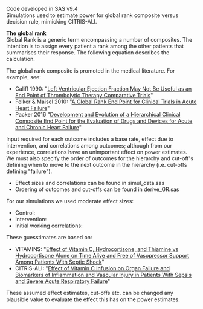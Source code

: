 Code developed in SAS v9.4 <br>
Simulations used to estimate power for global rank composite versus decision rule, mimicking CITRIS-ALI.

**The global rank** <br>
Global Rank is a generic term encompassing a number of composites. The intention is to assign every patient a rank among the other patients that summarises their response.
The following equation describes the calculation.



The global rank composite is promoted in the medical literature. For example, see:<br>
- Califf 1990:  "[Left Ventricular Ejection Fraction May Not Be Useful as an End Point of Thrombolytic Therapy Comparative Trials](https://pubmed.ncbi.nlm.nih.gov/2225381/)" <br>
- Felker & Maisel 2010: "[A Global Rank End Point for Clinical Trials in Acute Heart Failure](https://www.ahajournals.org/doi/full/10.1161/circheartfailure.109.926030)" <br>
- Packer 2016 "[Development and Evolution of a Hierarchical Clinical Composite End Point for the Evaluation of Drugs and Devices for Acute and Chronic Heart Failure](https://www.ahajournals.org/doi/10.1161/circulationaha.116.023538)"

Input required for each outcome includes a base rate, effect due to intervention, and correlations among outcomes;
although from our experience, correlations have an unimportant effect on power estimates.
We must also specify the order of outcomes for the hierarchy and cut-off's defining when to move to the 
next outcome in the hierarchy (i.e. cut-offs defining "failure").

- Effect sizes and correlations can be found in simul_data.sas
- Ordering of outcomes and cut-offs can be found in derive_GR.sas

For our simulations we used moderate effect sizes:
- Control: 
- Intervention:
- Initial working correlations: 

These guesstimates are based on:
- VITAMINS: "[Effect of Vitamin C, Hydrocortisone, and Thiamine vs Hydrocortisone Alone on Time Alive and Free of Vasopressor Support Among Patients With Septic Shock](https://jamanetwork.com/journals/jama/fullarticle/2759414)" <br>
- CITRIS-ALI: "[Effect of Vitamin C Infusion on Organ Failure and Biomarkers of Inflammation and Vascular Injury in Patients With Sepsis and Severe Acute Respiratory Failure](https://pubmed.ncbi.nlm.nih.gov/31573637/)"

These assumed effect estimates, cut-offs etc. can be changed any plausible value to evaluate the effect this has on the power estimates.






















